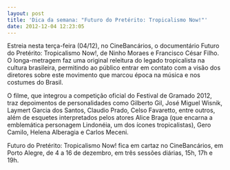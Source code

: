 ```yaml
---
layout: post
title: 'Dica da semana: "Futuro do Pretérito: Tropicalismo Now!"'
date: 2012-12-04 12:23:05
---
```

Estreia nesta terça-feira (04/12), no CineBancários, o documentário Futuro do Pretérito: Tropicalismo Now!, de Ninho Moraes e Francisco César Filho. O longa-metragem faz uma original releitura do legado tropicalista na cultura brasileira, permitindo ao público entrar em contato com a visão dos diretores sobre este movimento que marcou época na música e nos costumes do Brasil.

O filme, que integrou a competição oficial do Festival de Gramado 2012, traz depoimentos de personalidades como Gilberto Gil, José Miguel Wisnik, Laymert Garcia dos Santos, Claudio Prado, Celso Favaretto, entre outros, além de esquetes interpretados pelos atores Alice Braga (que encarna a emblemática personagem Lindonéia, um dos ícones tropicalistas), Gero Camilo, Helena Alberagia e Carlos Meceni.

Futuro do Pretérito: Tropicalismo Now! fica em cartaz no CineBancários, em Porto Alegre, de 4 a 16 de dezembro, em três sessões diárias, 15h, 17h e 19h.